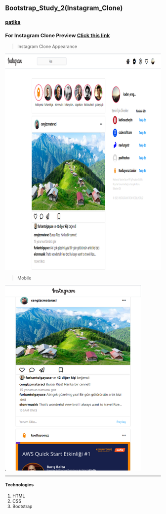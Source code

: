 ## Bootstrap_Study_2(Instagram_Clone)
### [patika](https://academy.patika.dev/tr/profile)
### For Instagram Clone Preview [Click this link](https://kaderergin.github.io/Bootstrap/Bootstrap_Study_2/) 

> Instagram Clone Appearance

<img src="assets/Instagram_clone_ss_1.png"  width="900ox" height="700px"> 

> Mobile

<img src="assets/Instagram_clone_ss_2.png"  width="440ox" height="600px">
<hr>

#### Technologies
1. HTML
1. CSS
1. Bootstrap
